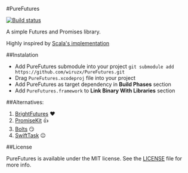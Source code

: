 #PureFutures

[![Build status](https://travis-ci.org/wiruzx/PureFutures.svg?branch=develop)](https://travis-ci.org/wiruzx/PureFutures)

A simple Futures and Promises library.

Highly inspired by [Scala's implementation](http://docs.scala-lang.org/overviews/core/futures.html)

##Instalation

* Add PureFutures submodule into your project `git submodule add https://github.com/wiruzx/PureFutures.git`
* Drag `PureFutures.xcodeproj` file into your project
* Add PureFutures as target dependency in **Build Phases** section
* Add `PureFutures.framework` to **Link Binary With Libraries** section

##Alternatives:

1. [BrightFutures](https://github.com/Thomvis/BrightFutures) ❤️
2. [PromiseKit](https://github.com/mxcl/PromiseKit) 👍
3. [Bolts](https://github.com/BoltsFramework/Bolts-iOS) 😏
4. [SwiftTask](https://github.com/ReactKit/SwiftTask) 😐

##License

PureFutures is available under the MIT license. See the [LICENSE](LICENSE) file for more info.
